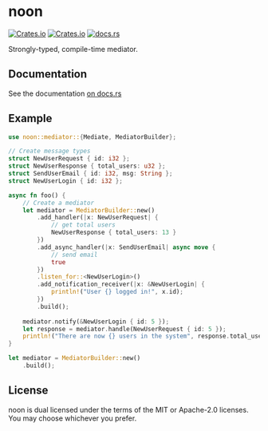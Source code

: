 # noon
[![Crates.io](https://img.shields.io/crates/v/noon)](https://crates.io/crates/noon)
[![Crates.io](https://img.shields.io/crates/l/noon)](https://crates.io/crates/noon)
[![docs.rs](https://img.shields.io/docsrs/noon)](https://docs.rs/noon)

Strongly-typed, compile-time mediator.

## Documentation

See the documentation [on docs.rs](https://docs.rs/noon)

## Example
```rust
use noon::mediator::{Mediate, MediatorBuilder};

// Create message types
struct NewUserRequest { id: i32 };
struct NewUserResponse { total_users: u32 };
struct SendUserEmail { id: i32, msg: String };
struct NewUserLogin { id: i32 };

async fn foo() {
    // Create a mediator
    let mediator = MediatorBuilder::new()
        .add_handler(|x: NewUserRequest| {
            // get total users
            NewUserResponse { total_users: 13 }
        })
        .add_async_handler(|x: SendUserEmail| async move {
            // send email
            true
        })
        .listen_for::<NewUserLogin>()
        .add_notification_receiver(|x: &NewUserLogin| {
            println!("User {} logged in!", x.id);
        })
        .build();
        
    mediator.notify(&NewUserLogin { id: 5 });
    let response = mediator.handle(NewUserRequest { id: 5 });
    println!("There are now {} users in the system", response.total_users);
}

let mediator = MediatorBuilder::new()
    .build();
```

## License

noon is dual licensed under the terms of the MIT or Apache-2.0 licenses.
You may choose whichever you prefer.
